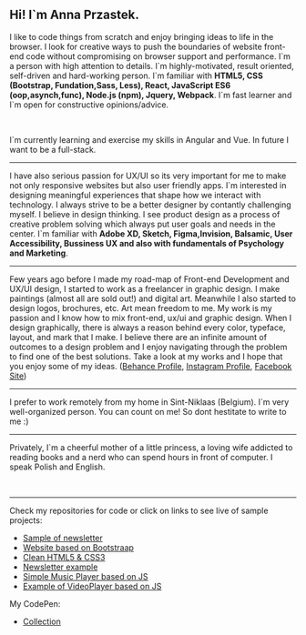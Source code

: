 <h2><strong>Hi! I`m Anna Przastek.</strong></h2>

<p>I like to code things from scratch and enjoy bringing ideas to life in the browser. I look for creative ways to push the boundaries of website front-end code without compromising on browser support and performance. I`m a person with high attention to details. I`m highly-motivated, result oriented, self-driven and hard-working person.
I`m familiar with <strong>HTML5, CSS (Bootstrap, Fundation,Sass, Less), React, JavaScript ES6 (oop,asynch,func), Node.js (npm), Jquery, Webpack</strong>. 
I`m fast learner and I`m open for constructive opinions/advice. </p>
<br>
<p> I`m currently learning and exercise my skills in Angular and Vue. In future I want to be a full-stack.</p>
<hr width:50%>
<p>I have also serious passion for UX/UI so its very important for me to make not only responsive websites but also user friendly apps.
I`m interested in designing meaningful experiences that shape how we interact with technology. I always strive to be a better designer by contantly challenging myself. 
I believe in design thinking. I see product design as a process of creative problem solving which always put user goals and needs in the center.
I`m familiar with <strong>Adobe XD, Sketch, Figma,Invision, Balsamic, User Accessibility, Bussiness UX and also with fundamentals of Psychology and Marketing</strong>.</p>
<hr width:50%>
<p>Few years ago before I made my road-map of Front-end Development and UX/UI design, I started to work as a freelancer in graphic design. I make paintings (almost all are sold out!) and digital art. Meanwhile I also started to design logos, brochures, etc. 
Art mean freedom to me. My work is my passion and I know how to mix front-end, ux/ui and graphic design. When I design graphically, there is always a reason behind every color, typeface, layout, and mark that I make. I believe there are an infinite amount of outcomes to a design problem and I enjoy navigating through the problem to find one of the best solutions. Take a look at my works and I hope that you enjoy some of my ideas. (<a href="https://www.behance.net/annaprzastek1">Behance Profile</a>, <a href="https://www.instagram.com/im_anna.p/">Instagram Profile</a>, <a href="https://www.facebook.com/AnnaPrzastek">Facebook Site</a>)</p>
<hr width:50%>
<p>I prefer to work remotely from my home in Sint-Niklaas (Belgium). I`m very well-organized person. You can count on me! So dont hestitate to write to me :) </p> 
<hr width:50%>
<p>Privately, I`m a cheerful mother of a little princess, a loving wife addicted to reading books and a nerd who can spend hours in front of computer. I speak Polish and English. </p>
<br>
<hr>
<p>Check my repositories for code or click on links to see live of sample projects:</p>
<ul>
  <li><a href="https://aprzastek.github.io/Responsive-email-sample/"> Sample of newsletter</a></li>
  <li><a href="https://aprzastek.github.io/Bootstrap-website/">Website based on Bootstraap</a></li>
  <li><a href="https://aprzastek.github.io/Clean-HTML-and-CSS/"> Clean HTML5 & CSS3</a></li>
  <li><a href="https://aprzastek.github.io/Responsive-e-mail-example/">Newsletter example</a></li>
  <li><a href="https://aprzastek.github.io/musicplayer/">Simple Music Player based on JS</a></li>
  <li><a href="https://aprzastek.github.io/VideoPlayer/">Example of VideoPlayer based on JS</a></l>
  </ul>
 <p> My CodePen:</p>
 <ul>
  <li><a href="https://codepen.io/collection/OLpEEN">Collection</a></li>
</ul>

